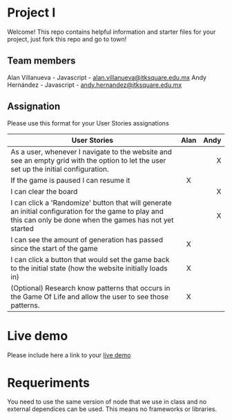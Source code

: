 # Project I

Welcome! This repo contains helpful information and starter files for your project, just fork this repo and go to town!

## Team members

Alan Villanueva - Javascript - alan.villanueva@itksquare.edu.mx
Andy Hernández - Javascript - andy.hernandez@itksquare.edu.mx

## Assignation

Please use this format for your User Stories assignations

| User Stories                                                                                                                                                   | Alan | Andy |
| -------------------------------------------------------------------------------------------------------------------------------------------------------------- | :--: | ---: |
| As a user, whenever I navigate to the website and see an empty grid with the option to let the user set up the initial configuration.                          |      |    X |
| If the game is paused I can resume it                                                                                                                          |  X   |      |
| I can clear the board                                                                                                                                          |      |    X |
| I can click a 'Randomize' button that will generate an initial configuration for the game to play and this can only be done when the games has not yet started |      |    X |
| I can see the amount of generation has passed since the start of the game                                                                                      |  X   |      |
| I can click a button that would set the game back to the initial state (how the website initially loads in)                                                    |  X   |      |
| (Optional) Research know patterns that occurs in the Game Of Life and allow the user to see those patterns.                                                    |  X   |      |

# Live demo

Please include here a link to your [live demo](url_here_please)

# Requeriments

You need to use the same version of node that we use in class and no external dependices can be used. This means no frameworks or libraries.
